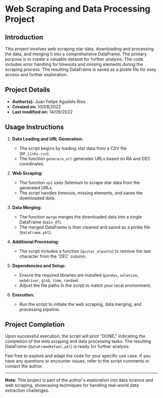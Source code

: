 # Web Scraping and Data Processing Project

## Introduction

This project involves web scraping star data, downloading and processing the data, and merging it into a comprehensive DataFrame. The primary purpose is to create a valuable dataset for further analysis. The code includes error handling for timeouts and missing elements during the scraping process. The resulting DataFrame is saved as a pickle file for easy access and further exploration.

## Project Details

- **Author(s):** Juan Felipe Agudelo Rios
- **Created on:** 10/09/2022
- **Last modified on:** 14/09/2022

## Usage Instructions

1. **Data Loading and URL Generation:**
   - The script begins by loading star data from a CSV file (`DF_Links.csv`).
   - The function `generara_url` generates URLs based on RA and DEC coordinates.

2. **Web Scraping:**
   - The function `op1` uses Selenium to scrape star data from the generated URLs.
   - The script handles timeouts, missing elements, and saves the downloaded data.

3. **Data Merging:**
   - The function `merge` merges the downloaded data into a single DataFrame (`main_df`).
   - The merged DataFrame is then cleaned and saved as a pickle file (`DataFrame.pkl`).

4. **Additional Processing:**
   - The script includes a function (`quitar_elpunto`) to remove the last character from the 'DEC' column.

5. **Dependencies and Setup:**
   - Ensure the required libraries are installed (`pandas`, `selenium`, `webdriver`, `glob`, `time`, `random`).
   - Adjust the file paths in the script to match your local environment.

6. **Execution:**
   - Run the script to initiate the web scraping, data merging, and processing pipeline.

## Project Completion

Upon successful execution, the script will print "DONE," indicating the completion of the web scraping and data processing tasks. The resulting DataFrame (`DataFrameRafael.pkl`) is ready for further analysis.

Feel free to explore and adapt the code for your specific use case. If you have any questions or encounter issues, refer to the script comments or contact the author.

---

**Note:** This project is part of the author's exploration into data science and web scraping, showcasing techniques for handling real-world data extraction challenges.
